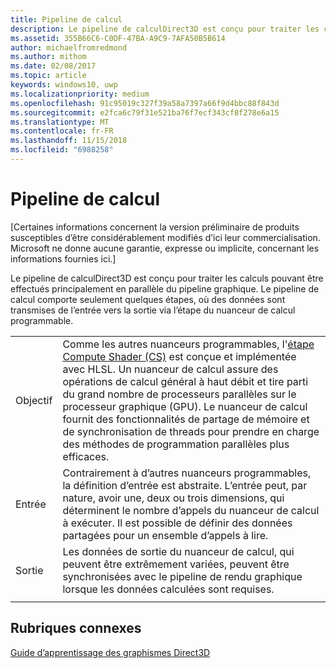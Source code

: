 ```yaml
---
title: Pipeline de calcul
description: Le pipeline de calculDirect3D est conçu pour traiter les calculs pouvant être effectués principalement en parallèle du pipeline graphique.
ms.assetid: 355B66C6-C0DF-47BA-A9C9-7AFA50B5B614
author: michaelfromredmond
ms.author: mithom
ms.date: 02/08/2017
ms.topic: article
keywords: windows10, uwp
ms.localizationpriority: medium
ms.openlocfilehash: 91c95019c327f39a58a7397a66f9d4bbc88f843d
ms.sourcegitcommit: e2fca6c79f31e521ba76f7ecf343cf8f278e6a15
ms.translationtype: MT
ms.contentlocale: fr-FR
ms.lasthandoff: 11/15/2018
ms.locfileid: "6988258"
---
```

# <a name="compute-pipeline"></a>Pipeline de calcul


\[Certaines informations concernent la version préliminaire de produits susceptibles d’être considérablement modifiés d’ici leur commercialisation. Microsoft ne donne aucune garantie, expresse ou implicite, concernant les informations fournies ici.\]


Le pipeline de calculDirect3D est conçu pour traiter les calculs pouvant être effectués principalement en parallèle du pipeline graphique. Le pipeline de calcul comporte seulement quelques étapes, où des données sont transmises de l’entrée vers la sortie via l’étape du nuanceur de calcul programmable.

| | |
|-|-|
|Objectif|Comme les autres nuanceurs programmables, l'[étape Compute Shader (CS)](compute-shader-stage--cs-.md) est conçue et implémentée avec HLSL. Un nuanceur de calcul assure des opérations de calcul général à haut débit et tire parti du grand nombre de processeurs parallèles sur le processeur graphique (GPU). Le nuanceur de calcul fournit des fonctionnalités de partage de mémoire et de synchronisation de threads pour prendre en charge des méthodes de programmation parallèles plus efficaces.|
|Entrée|Contrairement à d’autres nuanceurs programmables, la définition d’entrée est abstraite. L’entrée peut, par nature, avoir une, deux ou trois dimensions, qui déterminent le nombre d’appels du nuanceur de calcul à exécuter. Il est possible de définir des données partagées pour un ensemble d’appels à lire.|
|Sortie|Les données de sortie du nuanceur de calcul, qui peuvent être extrêmement variées, peuvent être synchronisées avec le pipeline de rendu graphique lorsque les données calculées sont requises.|
| | |




<!---
<table>
<colgroup>
<col width="50%" />
<col width="50%" />
</colgroup>
<tbody>
<tr class="odd">
<td align="left">Purpose</td>
<td align="left">Like other programmable shaders, <a href="#compute-shader-stage--cs-.md">Compute Shader (CS) stage</a> is designed and implemented with HLSL. A compute shader provides high-speed general purpose computing and takes advantage of the large numbers of parallel processors on the graphics processing unit (GPU). The compute shader provides memory sharing and thread synchronization features to allow more effective parallel programming methods.</td>
</tr>
<tr class="even">
<td align="left">Input</td>
<td align="left">Unlike other programmable shaders, the definition of input is abstract. The input can be one, two or three-dimensional in nature, determining the number of invocations of the compute shader to execute. It is possible to define shared data for one set of invocations to read.</td>
</tr>
<tr class="odd">
<td align="left">Output</td>
<td align="left">Output data from the compute shader, which can be highly varied, can be synchronized with the graphics rendering pipeline when the computed data is required.</td>
</tr>
</tbody>
</table>
-->

## <a name="span-idrelated-topicsspanrelated-topics"></a><span id="related-topics"></span>Rubriques connexes


[Guide d’apprentissage des graphismes Direct3D](index.md)

 

 
